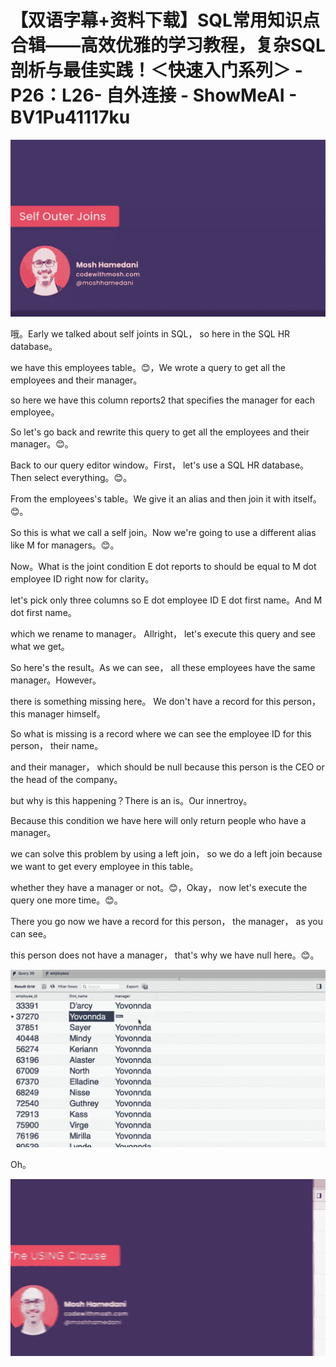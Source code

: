 # 【双语字幕+资料下载】SQL常用知识点合辑——高效优雅的学习教程，复杂SQL剖析与最佳实践！＜快速入门系列＞ - P26：L26- 自外连接 - ShowMeAI - BV1Pu41117ku

![](img/1dbca701ee2f5a521a87b8d364fbbbac_0.png)

哦。Early we talked about self joints in SQL， so here in the SQL HR database。

 we have this employees table。😊，We wrote a query to get all the employees and their manager。

 so here we have this column reports2 that specifies the manager for each employee。

So let's go back and rewrite this query to get all the employees and their manager。😊。

Back to our query editor window。First， let's use a SQL HR database。Then select everything。😊。

From the employees's table。We give it an alias and then join it with itself。😊。

So this is what we call a self join。Now we're going to use a different alias like M for managers。😊。

Now。What is the joint condition E dot reports to should be equal to M dot employee ID right now for clarity。

 let's pick only three columns so E dot employee ID E dot first name。And M dot first name。

 which we rename to manager。 Allright， let's execute this query and see what we get。

So here's the result。As we can see， all these employees have the same manager。However。

 there is something missing here。 We don't have a record for this person， this manager himself。

So what is missing is a record where we can see the employee ID for this person， their name。

 and their manager， which should be null because this person is the CEO or the head of the company。

 but why is this happening？There is an is。Our innertroy。

Because this condition we have here will only return people who have a manager。

 we can solve this problem by using a left join， so we do a left join because we want to get every employee in this table。

 whether they have a manager or not。😊，Okay， now let's execute the query one more time。😊。

There you go now we have a record for this person， the manager， as you can see。

 this person does not have a manager， that's why we have null here。😊。



![](img/1dbca701ee2f5a521a87b8d364fbbbac_2.png)

Oh。

![](img/1dbca701ee2f5a521a87b8d364fbbbac_4.png)